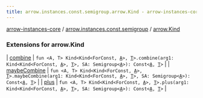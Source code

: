 ```yaml
---
title: arrow.instances.const.semigroup.arrow.Kind - arrow-instances-core
---
```


[arrow-instances-core](../../index.html) / [arrow.instances.const.semigroup](../index.html) / [arrow.Kind](./index.html)

### Extensions for arrow.Kind

| [combine](combine.html) | `fun <A, T> Kind<Kind<ForConst, `[`A`](combine.html#A)`>, `[`T`](combine.html#T)`>.combine(arg1: Kind<Kind<ForConst, `[`A`](combine.html#A)`>, `[`T`](combine.html#T)`>, SA: Semigroup<`[`A`](combine.html#A)`>): Const<`[`A`](combine.html#A)`, `[`T`](combine.html#T)`>` |
| [maybeCombine](maybe-combine.html) | `fun <A, T> Kind<Kind<ForConst, `[`A`](maybe-combine.html#A)`>, `[`T`](maybe-combine.html#T)`>.maybeCombine(arg1: Kind<Kind<ForConst, `[`A`](maybe-combine.html#A)`>, `[`T`](maybe-combine.html#T)`>, SA: Semigroup<`[`A`](maybe-combine.html#A)`>): Const<`[`A`](maybe-combine.html#A)`, `[`T`](maybe-combine.html#T)`>` |
| [plus](plus.html) | `fun <A, T> Kind<Kind<ForConst, `[`A`](plus.html#A)`>, `[`T`](plus.html#T)`>.plus(arg1: Kind<Kind<ForConst, `[`A`](plus.html#A)`>, `[`T`](plus.html#T)`>, SA: Semigroup<`[`A`](plus.html#A)`>): Const<`[`A`](plus.html#A)`, `[`T`](plus.html#T)`>` |

